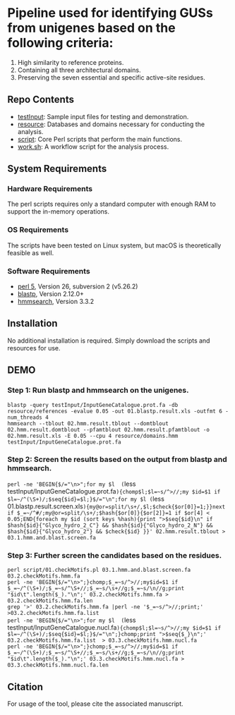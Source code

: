 # Pipeline used for identifying GUSs from unigenes based on the following criteria:</br>
1. High similarity to reference proteins.</br>
2. Containing all three architectural domains.</br>
3. Preserving the seven essential and specific active-site residues.</br>

## Repo Contents
* [testInput](testInput/): Sample input files for testing and demonstration.
* [resource](resource/): Databases and domains necessary for conducting the analysis.
* [script](script/): Core Perl scripts that perform the main functions.
* [work.sh](work.sh): A workflow script for the analysis process.

## System Requirements
### Hardware Requirements
The perl scripts requires only a standard computer with enough RAM to support the in-memory operations.

### OS Requirements
The scripts have been tested on Linux system, but macOS is theoretically feasible as well.

### Software Requirements
* [perl 5](https://www.perl.org), Version 26, subversion 2 (v5.26.2)
* [blastp](https://blast.ncbi.nlm.nih.gov/doc/blast-help/downloadblastdata.html), Version 2.12.0+
* [hmmsearch](http://hmmer.org/download.html), Version 3.3.2

## Installation
No additional installation is required. Simply download the scripts and resources for use.

## DEMO
### Step 1: Run blastp and hmmsearch on the unigenes.
`blastp -query testInput/InputGeneCatalogue.prot.fa -db resource/references -evalue 0.05 -out 01.blastp.result.xls -outfmt 6 -num_threads 4`</br>
`hmmsearch --tblout 02.hmm.result.tblout --domtblout 02.hmm.result.domtblout --pfamtblout 02.hmm.result.pfamtblout -o 02.hmm.result.xls -E 0.05 --cpu 4 resource/domains.hmm testInput/InputGeneCatalogue.prot.fa`</br>

### Step 2: Screen the results based on the output from blastp and hmmsearch.
`perl -ne 'BEGIN{$/="\n>";for my $l  (`less testInput/InputGeneCatalogue.prot.fa`){chomp$l;$l=~s/^>//;my $id=$1 if $l=~/^(\S+)/;$seq{$id}=$l;}$/="\n";for my $l (`less 01.blastp.result.screen.xls`){my@or=split/\s+/,$l;$check{$or[0]}=1;}}next if $_=~/^#/;my@or=split/\s+/;$hash{$or[0]}{$or[2]}=1 if $or[4] < 0.05;END{foreach my $id (sort keys %hash){print ">$seq{$id}\n" if $hash{$id}{"Glyco_hydro_2_C"} && $hash{$id}{"Glyco_hydro_2_N"} && $hash{$id}{"Glyco_hydro_2"} && $check{$id} }}' 02.hmm.result.tblout > 03.1.hmm.and.blast.screen.fa`</br>

### Step 3: Further screen the candidates based on the residues.
`perl script/01.checkMotifs.pl 03.1.hmm.and.blast.screen.fa 03.2.checkMotifs.hmm.fa`</br>
`perl -ne 'BEGIN{$/="\n>";}chomp;$_=~s/^>//;my$id=$1 if $_=~/^(\S+)/;$_=~s/^\S+//;$_=~s/\s+//g;$_=~s/\n//g;print "$id\t".length($_)."\n";' 03.2.checkMotifs.hmm.fa > 03.2.checkMotifs.hmm.fa.len`</br>
`grep '>' 03.2.checkMotifs.hmm.fa |perl -ne '$_=~s/^>//;print;' >03.2.checkMotifs.hmm.fa.list`</br>
`perl -ne 'BEGIN{$/="\n>";for my $l  (`less testInput/InputGeneCatalogue.nucl.fa`){chomp$l;$l=~s/^>//;my $id=$1 if $l=~/^(\S+)/;$seq{$id}=$l;}$/="\n";}chomp;print ">$seq{$_}\n";' 03.2.checkMotifs.hmm.fa.list  > 03.3.checkMotifs.hmm.nucl.fa`</br>
`perl -ne 'BEGIN{$/="\n>";}chomp;$_=~s/^>//;my$id=$1 if $_=~/^(\S+)/;$_=~s/^\S+//;$_=~s/\s+//g;$_=~s/\n//g;print "$id\t".length($_)."\n";' 03.3.checkMotifs.hmm.nucl.fa > 03.3.checkMotifs.hmm.nucl.fa.len`</br>

## Citation
For usage of the tool, please cite the associated manuscript.
